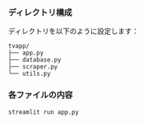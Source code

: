 

### ディレクトリ構成
ディレクトリを以下のように設定します：

```
tvapp/
├── app.py
├── database.py
├── scraper.py
└── utils.py
```

### 各ファイルの内容
```
streamlit run app.py
```